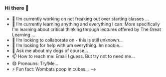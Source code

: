 ### Hi there 👋
- 🔭 I’m currently working on not freaking out over starting classes ...
- 🌱 I’m currently learning anything and everything I can. More specifically I'm learning about critical thinking through lectures offered by The Great Learning ...
- 👯 I’m looking to collaborate on - this is still unknown...
- 🤔 I’m looking for help with um everything. Im noobie...
- 💬 Ask me about my dogs of course...
- 📫 How to reach me: Email I guess. But try not to need me...
- 😄 Pronouns: Try/Me...
- ⚡ Fun fact: Wombats poop in cubes...
-->
